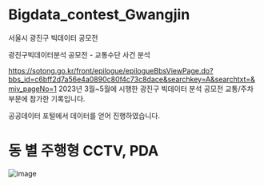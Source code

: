 # Bigdata_contest_Gwangjin

서울시 광진구 빅데이터 공모전

광진구빅데이터분석 공모전 - 교통수단 사건 분석

https://sotong.go.kr/front/epilogue/epilogueBbsViewPage.do?bbs_id=c6bff2d7a56e4a0890c80f4c73c8dace&searchkey=A&searchtxt=&miv_pageNo=1 2023년 3월~5월에 시행한 광진구 빅데이터 분석 공모전 교통/주차 부문에 참가한 기록입니다.

공공데이터 포털에서 데이터를 얻어 진행하였습니다.

# 동 별 주행형 CCTV, PDA
![image](https://github.com/tklim99/Bigdata_contest_Gwangjin/assets/110584634/3edce4fa-606f-43b9-9889-c140f45296a8)

